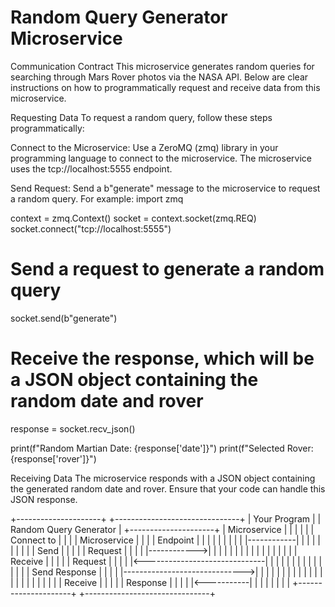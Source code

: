 # Random Query Generator Microservice
Communication Contract
This microservice generates random queries for searching through Mars Rover photos via the NASA API. Below are clear instructions on how to programmatically request and receive data from this microservice.

Requesting Data
To request a random query, follow these steps programmatically:

Connect to the Microservice: Use a ZeroMQ (zmq) library in your programming language to connect to the microservice. The microservice uses the tcp://localhost:5555 endpoint.

Send Request: Send a b"generate" message to the microservice to request a random query. For example:
import zmq

context = zmq.Context()
socket = context.socket(zmq.REQ)
socket.connect("tcp://localhost:5555")

# Send a request to generate a random query
socket.send(b"generate")

# Receive the response, which will be a JSON object containing the random date and rover
response = socket.recv_json()

print(f"Random Martian Date: {response['date']}")
print(f"Selected Rover: {response['rover']}")

Receiving Data
The microservice responds with a JSON object containing the generated random date and rover. Ensure that your code can handle this JSON response.

+---------------------+               +-------------------------------+
|    Your Program     |               | Random Query Generator      |
+---------------------+               | Microservice                 |
|                     |               |                               |
|    Connect to       |               |                               |
|    Microservice     |               |                               |
|    Endpoint         |               |                               |
|        |            |               |                               |
|        |------------|               |                               |
|        |            |               |                               |
|        |  Send       |               |                               |
|        | Request     |               |                               |
|        |------------>|               |                               |
|        |            |               |                               |
|        |            |               |                               |
|        |            |               |     Receive                  |
|        |            |               |     Request                  |
|        |            |               |<------------------------------|
|        |            |               |                               |
|        |            |               |                               |
|        |            |               |     Send Response            |
|        |            |               |------------------------------>|
|        |            |               |                               |
|        |            |               |                               |
|        |            |               |                               |
|        |            |               |                               |
|        | Receive    |               |                               |
|        | Response   |               |                               |
|        |<-----------|               |                               |
|        |            |               |                               |
+---------------------+               +-------------------------------+
